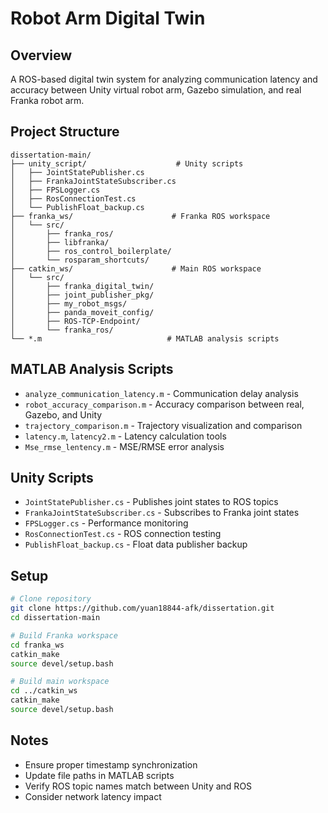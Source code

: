# Robot Arm Digital Twin 

## Overview

A ROS-based digital twin system for analyzing communication latency and accuracy between Unity virtual robot arm, Gazebo simulation, and real Franka robot arm.

## Project Structure

```
dissertation-main/
├── unity_script/                    # Unity scripts
│   ├── JointStatePublisher.cs
│   ├── FrankaJointStateSubscriber.cs
│   ├── FPSLogger.cs
│   ├── RosConnectionTest.cs
│   └── PublishFloat_backup.cs
├── franka_ws/                      # Franka ROS workspace
│   └── src/
│       ├── franka_ros/
│       ├── libfranka/
│       ├── ros_control_boilerplate/
│       └── rosparam_shortcuts/
├── catkin_ws/                      # Main ROS workspace
│   └── src/
│       ├── franka_digital_twin/
│       ├── joint_publisher_pkg/
│       ├── my_robot_msgs/
│       ├── panda_moveit_config/
│       ├── ROS-TCP-Endpoint/
│       └── franka_ros/
└── *.m                            # MATLAB analysis scripts
```

## MATLAB Analysis Scripts

- `analyze_communication_latency.m` - Communication delay analysis
- `robot_accuracy_comparison.m` - Accuracy comparison between real, Gazebo, and Unity
- `trajectory_comparison.m` - Trajectory visualization and comparison
- `latency.m`, `latency2.m` - Latency calculation tools
- `Mse_rmse_lentency.m` - MSE/RMSE error analysis

## Unity Scripts

- `JointStatePublisher.cs` - Publishes joint states to ROS topics
- `FrankaJointStateSubscriber.cs` - Subscribes to Franka joint states
- `FPSLogger.cs` - Performance monitoring
- `RosConnectionTest.cs` - ROS connection testing
- `PublishFloat_backup.cs` - Float data publisher backup

## Setup

```bash
# Clone repository
git clone https://github.com/yuan18844-afk/dissertation.git
cd dissertation-main

# Build Franka workspace
cd franka_ws
catkin_make
source devel/setup.bash

# Build main workspace
cd ../catkin_ws
catkin_make
source devel/setup.bash
```

## Notes

- Ensure proper timestamp synchronization
- Update file paths in MATLAB scripts
- Verify ROS topic names match between Unity and ROS
- Consider network latency impact

